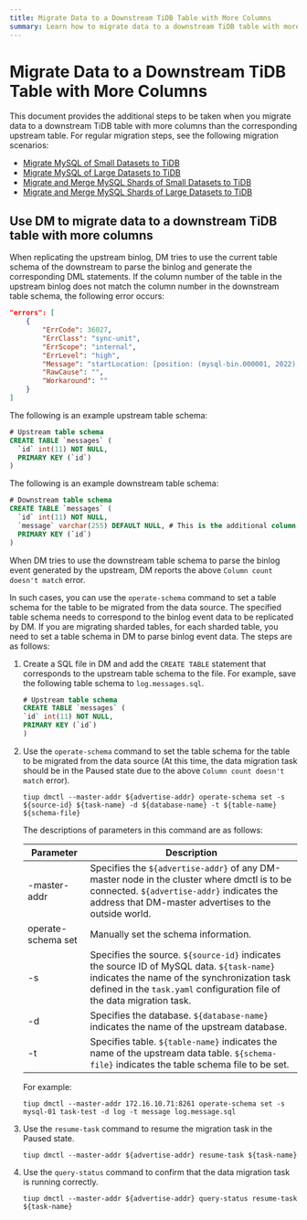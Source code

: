 ```yaml
---
title: Migrate Data to a Downstream TiDB Table with More Columns
summary: Learn how to migrate data to a downstream TiDB table with more columns than the corresponding upstream table.
---
```


# Migrate Data to a Downstream TiDB Table with More Columns

This document provides the additional steps to be taken when you migrate data to a downstream TiDB table with more columns than the corresponding upstream table. For regular migration steps, see the following migration scenarios:

- [Migrate MySQL of Small Datasets to TiDB](/migrate-small-mysql-to-tidb.md)
- [Migrate MySQL of Large Datasets to TiDB](/migrate-large-mysql-to-tidb.md)
- [Migrate and Merge MySQL Shards of Small Datasets to TiDB](/migrate-small-mysql-shards-to-tidb.md)
- [Migrate and Merge MySQL Shards of Large Datasets to TiDB](/migrate-large-mysql-shards-to-tidb.md)

## Use DM to migrate data to a downstream TiDB table with more columns

When replicating the upstream binlog, DM tries to use the current table schema of the downstream to parse the binlog and generate the corresponding DML statements. If the column number of the table in the upstream binlog does not match the column number in the downstream table schema, the following error occurs:

```json
"errors": [
    {
        "ErrCode": 36027,
        "ErrClass": "sync-unit",
        "ErrScope": "internal",
        "ErrLevel": "high",
        "Message": "startLocation: [position: (mysql-bin.000001, 2022), gtid-set:09bec856-ba95-11ea-850a-58f2b4af5188:1-9 ], endLocation: [ position: (mysql-bin.000001, 2022), gtid-set: 09bec856-ba95-11ea-850a-58f2b4af5188:1-9]: gen insert sqls failed, schema: log, table: messages: Column count doesn't match value count: 3 (columns) vs 2 (values)",
        "RawCause": "",
        "Workaround": ""
    }
]
```

The following is an example upstream table schema:

```sql
# Upstream table schema
CREATE TABLE `messages` (
  `id` int(11) NOT NULL,
  PRIMARY KEY (`id`)
)
```

The following is an example downstream table schema:

```sql
# Downstream table schema
CREATE TABLE `messages` (
  `id` int(11) NOT NULL,
  `message` varchar(255) DEFAULT NULL, # This is the additional column that only exists in the downstream table.
  PRIMARY KEY (`id`)
)
```

When DM tries to use the downstream table schema to parse the binlog event generated by the upstream, DM reports the above `Column count doesn't match` error.

In such cases, you can use the `operate-schema` command to set a table schema for the table to be migrated from the data source. The specified table schema needs to correspond to the binlog event data to be replicated by DM. If you are migrating sharded tables, for each sharded table, you need to set a table schema in DM to parse binlog event data. The steps are as follows:

1. Create a SQL file in DM and add the `CREATE TABLE` statement that corresponds to the upstream table schema to the file. For example, save the following table schema to `log.messages.sql`.

    ```sql
    # Upstream table schema
    CREATE TABLE `messages` (
    `id` int(11) NOT NULL,
    PRIMARY KEY (`id`)
    )
    ```

2. Use the `operate-schema` command to set the table schema for the table to be migrated from the data source (At this time, the data migration task should be in the Paused state due to the above `Column count doesn't match` error).

    
    ```
    tiup dmctl --master-addr ${advertise-addr} operate-schema set -s ${source-id} ${task-name} -d ${database-name} -t ${table-name} ${schema-file}
    ```

    The descriptions of parameters in this command are as follows:

    |Parameter |Description|
    |- |-|
    |-master-addr |Specifies the `${advertise-addr}` of any DM-master node in the cluster where dmctl is to be connected. `${advertise-addr}` indicates the address that DM-master advertises to the outside world.|
    |operate-schema set| Manually set the schema information.|
    |-s | Specifies the source. `${source-id}` indicates the source ID of MySQL data. `${task-name}` indicates the name of the synchronization task defined in the `task.yaml` configuration file of the data migration task.|
    |-d | Specifies the database. `${database-name}` indicates the name of the upstream database. |
    |-t |Specifies table. `${table-name}` indicates the name of the upstream data table. `${schema-file}` indicates the table schema file to be set.|

    For example:

    
    ```
    tiup dmctl --master-addr 172.16.10.71:8261 operate-schema set -s mysql-01 task-test -d log -t message log.message.sql
    ```

3. Use the `resume-task` command to resume the migration task in the Paused state.

    
    ```
    tiup dmctl --master-addr ${advertise-addr} resume-task ${task-name}
    ```

4. Use the `query-status` command to confirm that the data migration task is running correctly.

    
    ```
    tiup dmctl --master-addr ${advertise-addr} query-status resume-task ${task-name}
    ```
